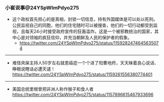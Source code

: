 ### 小崔说事@24YSpWImPdyo275
- 这个政权首先担心的是真相，封锁一切信息，持有外国媒体是可以处以死刑。公民监视自己的同胞，他们的住宅随时可以被搜查，他们的一切行动都受到监视，且每天24小时接受政府宣传的狂轰滥炸。这是一个被邪教统治的国家，其中心是对领袖的疯狂信仰，并充当朝鲜及人民的保护者的假象。
  - https://twitter.com/24YSpWImPdyo275/status/1159282474645635074
---
- 难怪央屎主持人50岁左右就患癌症一个个进了阳曹地府，天天昧着良心说话、睁眼说瞎话必遭天谴！
https://twitter.com/24YSpWImPdyo275/status/1159261556380774401
---
- 美国总统里根曾把非洲人称作猴子和食人者
https://twitter.com/24YSpWImPdyo275/status/1157896615467933696